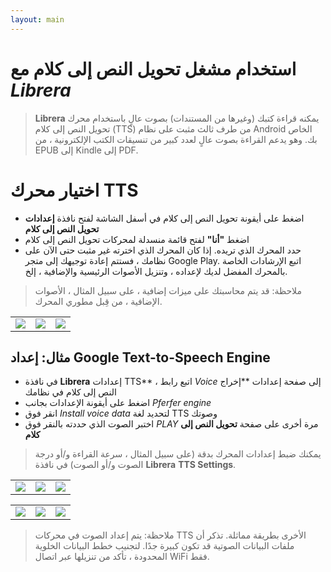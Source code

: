 ```yaml
---
layout: main
---
```


# استخدام مشغل تحويل النص إلى كلام مع _Librera_

> **Librera** يمكنه قراءة كتبك (وغيرها من المستندات) بصوت عالٍ باستخدام محرك تحويل النص إلى كلام (TTS) من طرف ثالث مثبت على نظام Android الخاص بك. وهو يدعم القراءة بصوت عالٍ لعدد كبير من تنسيقات الكتب الإلكترونية ، من EPUB إلى Kindle إلى PDF.

# اختيار محرك TTS

* اضغط على أيقونة تحويل النص إلى كلام في أسفل الشاشة لفتح نافذة **إعدادات تحويل النص إلى كلام**
* اضغط **&quot;أنا&quot;** لفتح قائمة منسدلة لمحركات تحويل النص إلى كلام
* حدد المحرك الذي تريده. إذا كان المحرك الذي اخترته غير مثبت حتى الآن على نظامك ، فستتم إعادة توجيهك إلى متجر Google Play. اتبع الإرشادات الخاصة بالمحرك المفضل لديك لإعداده ، وتنزيل الأصوات الرئيسية والإضافية ، إلخ.

> ملاحظة: قد يتم محاسبتك على ميزات إضافية ، على سبيل المثال ، الأصوات الإضافية ، من قِبل مطوري المحرك.

||||
|-|-|-|
|![](1.jpg)|![](3.jpg)|![](2.jpg)|

## مثال: إعداد Google Text-to-Speech Engine

* في نافذة **Librera** إعدادات TTS** ، اتبع رابط _Voice_ إلى صفحة إعدادات **إخراج النص إلى كلام في نظامك
* اضغط على أيقونة الإعدادات بجانب _Pferfer engine_
* انقر فوق _Install voice data_ لتحديد لغة TTS وصوتك
* اختبر الصوت الذي حددته بالنقر فوق _PLAY_ مرة أخرى على صفحة **تحويل النص إلى كلام**

> يمكنك ضبط إعدادات المحرك بدقة (على سبيل المثال ، سرعة القراءة و/أو درجة الصوت و/أو الصوت) في نافذة **Librera** **TTS Settings**.

||||
|-|-|-|
|![](4.jpg)|![](5.jpg)|![](6.jpg)|

||||
|-|-|-|
|![](7.jpg)|![](8.jpg)|![](9.jpg)|

> ملاحظة: يتم إعداد الصوت في محركات TTS الأخرى بطريقة مماثلة. تذكر أن ملفات البيانات الصوتية قد تكون كبيرة جدًا. لتجنيب خطط البيانات الخلوية المحدودة ، تأكد من تنزيلها عبر اتصال WiFi فقط.
